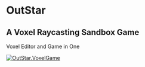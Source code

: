 # OutStar 
## A Voxel Raycasting Sandbox Game 

Voxel Editor and Game in One

[![OutStar.VoxelGame](https://img.youtube.com/vi/IukFkQ030aY/0.jpg)](https://www.youtube.com/watch?v=IukFkQ030aY)
